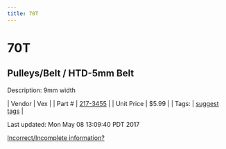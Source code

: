 ```yaml
---
title: 70T
---
```


# 70T
## Pulleys/Belt / HTD-5mm Belt
Description: 	9mm width 

| Vendor | Vex | 
| Part # | [217-3455](http://www.vexrobotics.com/vexpro/motion/belts-and-pulleys/htdbelts9.html) | 
| Unit Price | $5.99 | 
| Tags: | [suggest tags](https://docs.google.com/forms/d/e/1FAIpQLSeWyY8v3RgOty-MyWmh9U0iivNYN_molChYyS-0U-o-kOAv_g/viewform) | 

Last updated: Mon May 08 13:09:40 PDT 2017

 [Incorrect/Incomplete information?](https://docs.google.com/forms/d/e/1FAIpQLSeWyY8v3RgOty-MyWmh9U0iivNYN_molChYyS-0U-o-kOAv_g/viewform)